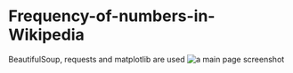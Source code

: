 # Frequency-of-numbers-in-Wikipedia
BeautifulSoup, requests and matplotlib are used
![a main page screenshot](./assets/plot.png)
